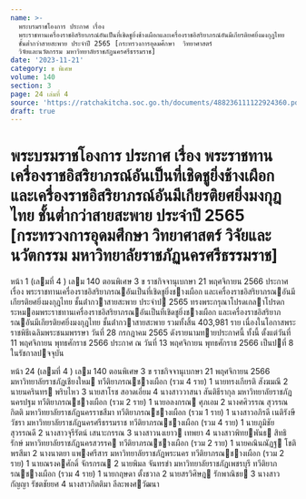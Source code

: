 ```yaml
---
name: >-
  พระบรมราชโองการ ประกาศ เรื่อง
  พระราชทานเครื่องราชอิสริยาภรณ์อันเป็นที่เชิดชูยิ่งช้างเผือกและเครื่องราชอิสริยาภรณ์อันมีเกียรติยศยิ่งมงกุฎไทย
  ชั้นต่ำกว่าสายสะพาย ประจำปี 2565 [กระทรวงการอุดมศึกษา  วิทยาศาสตร์ 
  วิจัยและนวัตกรรม มหาวิทยาลัยราชภัฏนครศรีธรรมราช]
date: '2023-11-21'
category: ข พิเศษ
volume: 140
section: 3
page: 24 เล่มที่ 4
source: 'https://ratchakitcha.soc.go.th/documents/488236111122924360.pdf'
draft: true
---
```


# พระบรมราชโองการ ประกาศ เรื่อง พระราชทานเครื่องราชอิสริยาภรณ์อันเป็นที่เชิดชูยิ่งช้างเผือกและเครื่องราชอิสริยาภรณ์อันมีเกียรติยศยิ่งมงกุฎไทย ชั้นต่ำกว่าสายสะพาย ประจำปี 2565 [กระทรวงการอุดมศึกษา  วิทยาศาสตร์  วิจัยและนวัตกรรม มหาวิทยาลัยราชภัฏนครศรีธรรมราช]

หน้า 1 (เลมที่ 4 ) เลม 140 ตอนพิเศษ 3 ข ราชกิจจานุเบกษา 21 พฤศจิกายน 2566 ประกาศ เรื่อง พระราชทานเครื่องราชอิสริยาภรณอันเป็นที่เชิดชูยิ่งชางเผือก และเครื่องราชอิสริยาภรณอันมีเกียรติยศยิ่งมงกุฎไทย ชั้นต่ํากวาสายสะพาย ประจําป 2565 ทรงพระกรุณาโปรดเกลาโปรดกระหมอมพระราชทานเครื่องราชอิสริยาภรณอันเป็นที่เชิดชูยิ่งชางเผือก และเครื่องราชอิสริยาภรณอันมีเกียรติยศยิ่งมงกุฎไทย ชั้นต่ํากวาสายสะพาย รวมทั้งสิ้น 403,981 ราย เนื่องในโอกาสพระราชพิธีเฉลิมพระชนมพรรษา วันที่ 28 กรกฎาคม 2565 ดังรายนามทายประกาศนี้ ทั้งนี้ ตั้งแต่วันที่ 11 พฤศจิกายน พุทธศักราช 2566 ประกาศ ณ วันที่ 13 พฤศจิกายน พุทธศักราช 2566 เป็นปที่ 8 ในรัชกาลปจจุบัน

หน้า 24 (เลมที่ 4 ) เลม 140 ตอนพิเศษ 3 ข ราชกิจจานุเบกษา 21 พฤศจิกายน 2566 มหาวิทยาลัยราชภัฏเชียงใหม ทวีติยาภรณชางเผือก (รวม 4 ราย) 1 นายทรงเกียรติ สังฆมณี 2 นายนครินทร พริบไหว 3 นายสาโรช สอาดเอี่ยม 4 นางสาววาสนา สันติธีรากุล มหาวิทยาลัยราชภัฏนครปฐม ทวีติยาภรณชางเผือก (รวม 2 ราย) 1 นายอลงกรณ ศุภเอม 2 นางศศิวรรณ สุวรรณกิตติ มหาวิทยาลัยราชภัฏนครราชสีมา ทวีติยาภรณชางเผือก (รวม 1 ราย) 1 นางสาวอภิรดี เนติรังษีวัชรา มหาวิทยาลัยราชภัฏนครศรีธรรมราช ทวีติยาภรณชางเผือก (รวม 4 ราย) 1 นายภูมิชัย สุวรรณดี 2 นางสาวจุรีรัตน์ เสนาะกรรณ 3 นางสาวนงเยาว เทพยา 4 นางสาวพิทยพันธ สิทธิรักษ์ มหาวิทยาลัยราชภัฏนครสวรรค ทวีติยาภรณชางเผือก (รวม 2 ราย) 1 นายคณินณัฏฐ โชติพรสีมา 2 นางนาตยา แพงศรีสาร มหาวิทยาลัยราชภัฏพระนคร ทวีติยาภรณชางเผือก (รวม 2 ราย) 1 นายณรงคศักดิ์ จักรกรณ 2 นายพิมล จันทรขํา มหาวิทยาลัยราชภัฏเพชรบุรี ทวีติยาภรณชางเผือก (รวม 4 ราย) 1 นายกฤษดา ตั้งชวาล 2 นายสรวิศิษฎ รักพาณิชย 3 นางสาวกัญญา รัชตชัยยศ 4 นางสาวกิตติมา ลีละพงศวัฒนา
